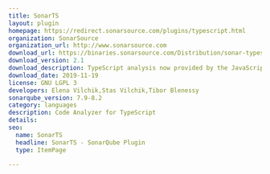 ```yaml
---
title: SonarTS
layout: plugin
homepage: https://redirect.sonarsource.com/plugins/typescript.html
organization: SonarSource
organization_url: http://www.sonarsource.com
download_url: https://binaries.sonarsource.com/Distribution/sonar-typescript-plugin/sonar-typescript-plugin-2.1.0.4359.jar
download_version: 2.1
download_description: TypeScript analysis now provided by the JavaScript code analyzer
download_date: 2019-11-19
license: GNU LGPL 3
developers: Elena Vilchik,Stas Vilchik,Tibor Blenessy
sonarqube_version: 7.9-8.2
category: languages
description: Code Analyzer for TypeScript
details: 
seo: 
  name: SonarTS
  headline: SonarTS - SonarQube Plugin
  type: ItemPage

---
```

